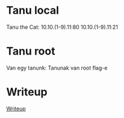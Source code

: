 # Tanu local

Tanu the Cat: 10.10.(1-9).11:80 10.10.(1-9).11:21

# Tanu root

Van egy tanunk: Tanunak van root flag-e

# Writeup

[Writeup](WRITEUP.md)
